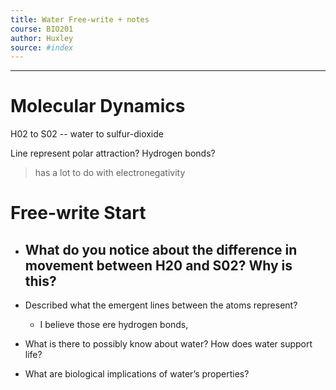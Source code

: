 ```yaml
---
title: Water Free-write + notes
course: BIO201
author: Huxley
source: #index
---
```


---


# Molecular Dynamics 

H02 to S02 --  water to sulfur-dioxide 

Line represent polar attraction? Hydrogen bonds? 

> has a lot to do with electronegativity



# Free-write Start 

- What do you notice about the difference in movement between H20 and S02? Why is this?
	-	

- Described what the emergent lines between the atoms represent? 
	-	I believe those ere hydrogen bonds, 

- What is there to possibly know about water? How does water support life? 

- What are biological implications of water’s properties?
















